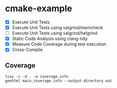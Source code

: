 # cmake-example

- [x] Execute Unit Tests
- [x] Execute Unit Tests using valgrind/memcheck
- [ ] Execute Unit Tests using valgrind/helgrind
- [x] Static Code Analysis using clang-tidy
- [x] Measure Code Coverage during test execution
- [X] Cross-Compile

## Coverage

```
lcov -c -d . -o coverage.info
genhtml main_coverage.info --output-directory out
```
